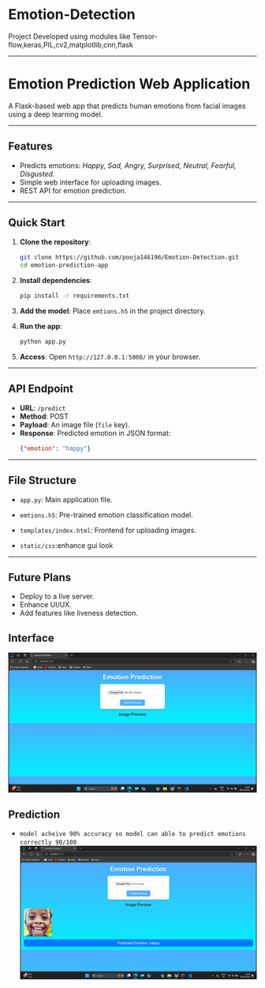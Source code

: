 # Emotion-Detection
Project Developed using modules like Tensor-flow,keras,PIL,cv2,matplotlib,cnn,flask 



---

# Emotion Prediction Web Application

A Flask-based web app that predicts human emotions from facial images using a deep learning model.

---

## Features

- Predicts emotions: *Happy, Sad, Angry, Surprised, Neutral, Fearful, Disgusted*.
- Simple web interface for uploading images.
- REST API for emotion prediction.

---

## Quick Start

1. **Clone the repository**:
   ```bash
   git clone https://github.com/pooja146196/Emotion-Detection.git
   cd emotion-prediction-app
   ```

2. **Install dependencies**:
   ```bash
   pip install -r requirements.txt
   ```

3. **Add the model**: Place `emtions.h5` in the project directory.

4. **Run the app**:
   ```bash
   python app.py
   ```

5. **Access**: Open `http://127.0.0.1:5000/` in your browser.

---

## API Endpoint

- **URL**: `/predict`  
- **Method**: POST  
- **Payload**: An image file (`file` key).  
- **Response**: Predicted emotion in JSON format:
  ```json
  {"emotion": "happy"}
  ```

---

## File Structure

- `app.py`: Main application file.  
- `emtions.h5`: Pre-trained emotion classification model.  
- `templates/index.html`: Frontend for uploading images.  

- `static/css`:enhance gui look 

---

## Future Plans

- Deploy to a live server.
- Enhance UI/UX.
- Add features like liveness detection.

## Interface
![App Screenshot](images/Prediction_of_emotion.png)

## Prediction 
- `model acheive 90% accuracy so model can able to predict emotions correctly 90/100`
![App Screenshot](images/interface.png)
